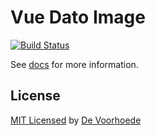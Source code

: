 # Vue Dato Image

[![Build Status](https://img.shields.io/npm/v/vue-dato-image)](https://www.npmjs.com/package/@voorhoede/vue-dato-image)

See [docs](https://vue-dato-image.netlify.com) for more information.

## License

[MIT Licensed](license) by [De Voorhoede](https://www.voorhoede.nl)
